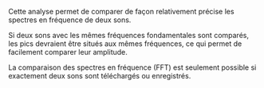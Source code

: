 Cette analyse permet de comparer de façon relativement précise les spectres en fréquence de deux sons. 

Si deux sons avec les mêmes fréquences fondamentales sont comparés, les pics devraient être situés aux mêmes fréquences, 
ce qui permet de facilement comparer leur amplitude.

La comparaison des spectres en fréquence (FFT) est seulement possible si exactement deux sons sont téléchargés ou enregistrés.
